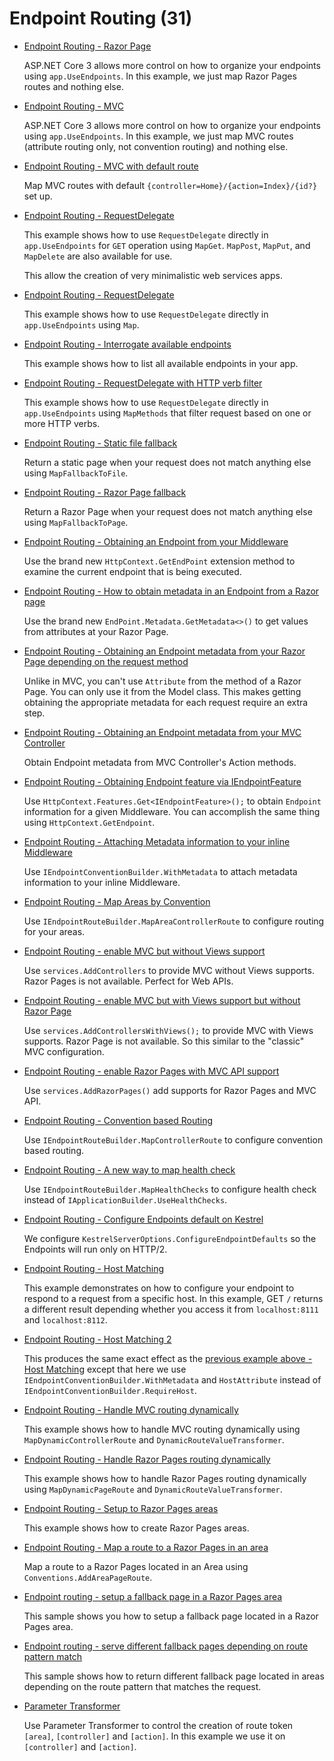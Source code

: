 # Endpoint Routing (31)

* [Endpoint Routing - Razor Page](/projects/endpoint-routing/new-routing)

  ASP.NET Core 3 allows more control on how to organize your endpoints using `app.UseEndpoints`. In this example, we just map Razor Pages routes and nothing else.

* [Endpoint Routing - MVC](/projects/endpoint-routing/new-routing-2)

  ASP.NET Core 3 allows more control on how to organize your endpoints using `app.UseEndpoints`. In this example, we just map MVC routes (attribute routing only, not convention routing) and nothing else.

* [Endpoint Routing - MVC with default route](/projects/endpoint-routing/new-routing-3)

  Map MVC routes with default `{controller=Home}/{action=Index}/{id?}` set up.

* [Endpoint Routing - RequestDelegate](/projects/endpoint-routing/new-routing-4)

  This example shows how to use `RequestDelegate` directly in `app.UseEndpoints` for `GET` operation using `MapGet`. `MapPost`, `MapPut`, and `MapDelete` are also available for use.

  This allow the creation of very minimalistic web services apps.

* [Endpoint Routing - RequestDelegate](/projects/endpoint-routing/new-routing-5)

  This example shows how to use `RequestDelegate` directly in `app.UseEndpoints` using `Map`.

* [Endpoint Routing - Interrogate available endpoints](/projects/endpoint-routing/new-routing-6)

  This example shows how to list all available endpoints in your app.

* [Endpoint Routing - RequestDelegate with HTTP verb filter](/projects/endpoint-routing/new-routing-7)

  This example shows how to use `RequestDelegate` directly in `app.UseEndpoints` using `MapMethods` that filter request based on one or more HTTP verbs.

* [Endpoint Routing - Static file fallback](/projects/endpoint-routing/new-routing-8)

  Return a static page when your request does not match anything else using `MapFallbackToFile`.

* [Endpoint Routing - Razor Page fallback](/projects/endpoint-routing/new-routing-9)

  Return a Razor Page when your request does not match anything else using `MapFallbackToPage`.

* [Endpoint Routing - Obtaining an Endpoint from your Middleware](/projects/endpoint-routing/new-routing-10)

  Use the brand new `HttpContext.GetEndPoint` extension method to examine the current endpoint that is being executed.

* [Endpoint Routing - How to obtain metadata in an Endpoint from a Razor page](/projects/endpoint-routing/new-routing-11)

  Use the brand new `EndPoint.Metadata.GetMetadata<>()` to get values from attributes at your Razor Page.

* [Endpoint Routing - Obtaining an Endpoint metadata from your Razor Page depending on the request method](/projects/endpoint-routing/new-routing-12)

  Unlike in MVC, you can't use `Attribute` from the method of a Razor Page. You can only use it from the Model class. This makes getting obtaining the appropriate metadata for each request require an extra step.

* [Endpoint Routing - Obtaining an Endpoint metadata from your MVC Controller](/projects/endpoint-routing/new-routing-13)

  Obtain Endpoint metadata from MVC Controller's Action methods.

* [Endpoint Routing - Obtaining Endpoint feature via IEndpointFeature](/projects/endpoint-routing/new-routing-14)

  Use `HttpContext.Features.Get<IEndpointFeature>();` to obtain `Endpoint` information for a given Middleware. You can accomplish the same thing using `HttpContext.GetEndpoint`.

* [Endpoint Routing - Attaching Metadata information to your inline Middleware](/projects/endpoint-routing/new-routing-15)

  Use `IEndpointConventionBuilder.WithMetadata` to attach metadata information to your inline Middleware.

* [Endpoint Routing - Map Areas by Convention](/projects/endpoint-routing/new-routing-16)

  Use `IEndpointRouteBuilder.MapAreaControllerRoute` to configure routing for your areas.

* [Endpoint Routing - enable MVC but without Views support](/projects/endpoint-routing/new-routing-17)

  Use `services.AddControllers` to provide MVC without Views supports. Razor Pages is not available. Perfect for Web APIs.

* [Endpoint Routing - enable MVC but with Views support but without Razor Page](/projects/endpoint-routing/new-routing-18)

  Use `services.AddControllersWithViews();` to provide MVC with Views supports. Razor Page is not available. So this similar to the "classic" MVC configuration.

* [Endpoint Routing - enable Razor Pages with MVC API support](/projects/endpoint-routing/new-routing-19)

  Use `services.AddRazorPages()` add supports for Razor Pages and MVC API.

* [Endpoint Routing - Convention based Routing](/projects/endpoint-routing/new-routing-20)
  
  Use `IEndpointRouteBuilder.MapControllerRoute` to configure convention based routing.

* [Endpoint Routing - A new way to map health check](/projects/endpoint-routing/new-routing-21)
  
  Use `IEndpointRouteBuilder.MapHealthChecks` to configure health check instead of `IApplicationBuilder.UseHealthChecks`.

* [Endpoint Routing - Configure Endpoints default on Kestrel](/projects/endpoint-routing/new-routing-22)

  We configure `KestrelServerOptions.ConfigureEndpointDefaults` so the Endpoints will run only on HTTP/2.

* [Endpoint Routing - Host Matching](/projects/endpoint-routing/new-routing-23)

  This example demonstrates on how to configure your endpoint to respond to a request from a specific host. In this example, GET `/` returns a different result depending whether you access it from `localhost:8111` and `localhost:8112`.

* [Endpoint Routing - Host Matching 2](/projects/endpoint-routing/new-routing-24)

  This produces the same exact effect as the [previous example above - Host Matching](/projects/endpoint-routing/new-routing-23) except that here we use `IEndpointConventionBuilder.WithMetadata` and `HostAttribute` instead of `IEndpointConventionBuilder.RequireHost`.

* [Endpoint Routing - Handle MVC routing dynamically](/projects/endpoint-routing/new-routing-25)

  This example shows how to handle MVC routing dynamically using `MapDynamicControllerRoute` and `DynamicRouteValueTransformer`.

* [Endpoint Routing - Handle Razor Pages routing dynamically](/projects/endpoint-routing/new-routing-26)

  This example shows how to handle Razor Pages routing dynamically using `MapDynamicPageRoute` and `DynamicRouteValueTransformer`.
  
* [Endpoint Routing - Setup to Razor Pages areas](/projects/endpoint-routing/new-routing-28)

  This example shows how to create Razor Pages areas.

* [Endpoint Routing - Map a route to a Razor Pages in an area](/projects/endpoint-routing/new-routing-27)

  Map a route to a Razor Pages located in an Area using `Conventions.AddAreaPageRoute`. 

* [Endpoint routing - setup a fallback page in a Razor Pages area](/projects/endpoint-routing/new-routing-29)

  This sample shows you how to setup a fallback page located in a Razor Pages area. 

* [Endpoint routing - serve different fallback pages depending on route pattern match](/projects/endpoint-routing/new-routing-30)

  This sample shows how to return different fallback page located in areas depending on the route pattern that matches the request.
  
* [Parameter Transformer ](/projects/endpoint-routing/parameter-transformer)
     
  Use Parameter Transformer to control the creation of route token `[area]`, `[controller]` and `[action]`. In this example we use it on `[controller]` and `[action]`.
   